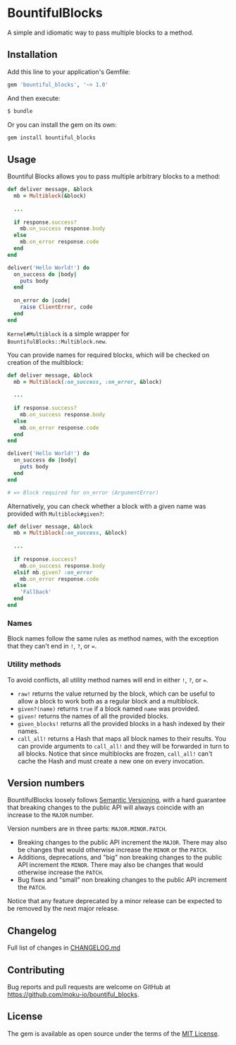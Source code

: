 # BountifulBlocks

A simple and idiomatic way to pass multiple blocks to a method. 

## Installation

Add this line to your application's Gemfile:

```ruby
gem 'bountiful_blocks', '~> 1.0'
```

And then execute:

```bash
$ bundle
```

Or you can install the gem on its own:

```bash
gem install bountiful_blocks
```

## Usage

Bountiful Blocks allows you to pass multiple arbitrary blocks to a method:

```ruby
def deliver message, &block
  mb = Multiblock(&block)
  
  ...
  
  if response.success?
    mb.on_success response.body
  else
    mb.on_error response.code
  end
end

deliver('Hello World!') do
  on_success do |body|
    puts body
  end
  
  on_error do |code|
    raise ClientError, code
  end
end
```

`Kernel#Multiblock` is a simple wrapper for `BountifulBlocks::Multiblock.new`.

You can provide names for required blocks, which will be checked on creation of the multiblock:

```ruby
def deliver message, &block
  mb = Multiblock(:on_success, :on_error, &block)
  
  ...
  
  if response.success?
    mb.on_success response.body
  else
    mb.on_error response.code
  end
end

deliver('Hello World!') do
  on_success do |body|
    puts body
  end
end

# => Block required for on_error (ArgumentError)
```

Alternatively, you can check whether a block with a given name was provided with `Multiblock#given?`:

```ruby
def deliver message, &block
  mb = Multiblock(:on_success, &block)
  
  ...
  
  if response.success?
    mb.on_success response.body
  elsif mb.given? :on_error
    mb.on_error response.code
  else
    'Fallback'
  end
end
```

### Names

Block names follow the same rules as method names, with the exception that they can't end in `!`, `?`, or `=`.

### Utility methods

To avoid conflicts, all utility method names will end in either `!`, `?`, or `=`.

- `raw!` returns the value returned by the block, which can be useful to allow a block to work both as a regular block and a multiblock.
- `given?(name)` returns `true` if a block named `name` was provided.
- `given!` returns the names of all the provided blocks.
- `given_blocks!` returns all the provided blocks in a hash indexed by their names.
- `call_all!` returns a Hash that maps all block names to their results. You can provide arguments to `call_all!` and they will be forwarded in turn to all blocks. Notice that since multiblocks are frozen, `call_all!` can't cache the Hash and must create a new one on every invocation.

## Version numbers

BountifulBlocks loosely follows [Semantic Versioning](https://semver.org/), with a hard guarantee that breaking changes to the public API will always coincide with an increase to the `MAJOR` number.

Version numbers are in three parts: `MAJOR.MINOR.PATCH`.

- Breaking changes to the public API increment the `MAJOR`. There may also be changes that would otherwise increase the `MINOR` or the `PATCH`.
- Additions, deprecations, and "big" non breaking changes to the public API increment the `MINOR`. There may also be changes that would otherwise increase the `PATCH`.
- Bug fixes and "small" non breaking changes to the public API increment the `PATCH`.

Notice that any feature deprecated by a minor release can be expected to be removed by the next major release.

## Changelog

Full list of changes in [CHANGELOG.md](CHANGELOG.md)

## Contributing

Bug reports and pull requests are welcome on GitHub at https://github.com/moku-io/bountiful_blocks.

## License

The gem is available as open source under the terms of the [MIT License](https://opensource.org/licenses/MIT).

